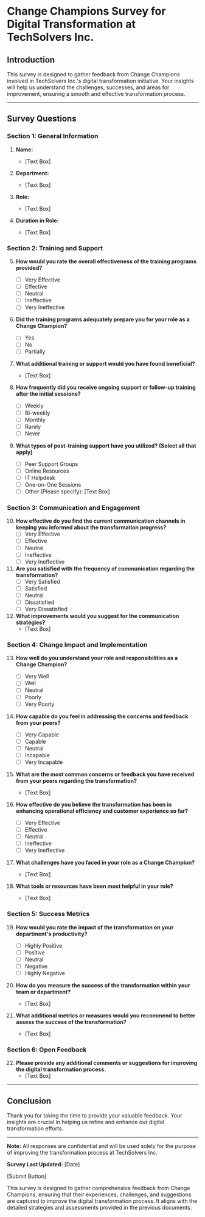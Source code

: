 
# Change Champions Survey for Digital Transformation at TechSolvers Inc.

## Introduction

This survey is designed to gather feedback from Change Champions involved in TechSolvers Inc.'s digital transformation initiative. Your insights will help us understand the challenges, successes, and areas for improvement, ensuring a smooth and effective transformation process.

---

## Survey Questions

### Section 1: General Information

1. **Name:**
   - [Text Box]

2. **Department:**
   - [Text Box]

3. **Role:**
   - [Text Box]

4. **Duration in Role:**
   - [Text Box]

### Section 2: Training and Support

5. **How would you rate the overall effectiveness of the training programs provided?**
   - [ ] Very Effective
   - [ ] Effective
   - [ ] Neutral
   - [ ] Ineffective
   - [ ] Very Ineffective

6. **Did the training programs adequately prepare you for your role as a Change Champion?**
   - [ ] Yes
   - [ ] No
   - [ ] Partially

7. **What additional training or support would you have found beneficial?**
   - [Text Box]

8. **How frequently did you receive ongoing support or follow-up training after the initial sessions?**
   - [ ] Weekly
   - [ ] Bi-weekly
   - [ ] Monthly
   - [ ] Rarely
   - [ ] Never

9. **What types of post-training support have you utilized? (Select all that apply)**
   - [ ] Peer Support Groups
   - [ ] Online Resources
   - [ ] IT Helpdesk
   - [ ] One-on-One Sessions
   - [ ] Other (Please specify): [Text Box]

### Section 3: Communication and Engagement

10. **How effective do you find the current communication channels in keeping you informed about the transformation progress?**
    - [ ] Very Effective
    - [ ] Effective
    - [ ] Neutral
    - [ ] Ineffective
    - [ ] Very Ineffective

11. **Are you satisfied with the frequency of communication regarding the transformation?**
    - [ ] Very Satisfied
    - [ ] Satisfied
    - [ ] Neutral
    - [ ] Dissatisfied
    - [ ] Very Dissatisfied

12. **What improvements would you suggest for the communication strategies?**
    - [Text Box]

### Section 4: Change Impact and Implementation

13. **How well do you understand your role and responsibilities as a Change Champion?**
    - [ ] Very Well
    - [ ] Well
    - [ ] Neutral
    - [ ] Poorly
    - [ ] Very Poorly

14. **How capable do you feel in addressing the concerns and feedback from your peers?**
    - [ ] Very Capable
    - [ ] Capable
    - [ ] Neutral
    - [ ] Incapable
    - [ ] Very Incapable

15. **What are the most common concerns or feedback you have received from your peers regarding the transformation?**
    - [Text Box]

16. **How effective do you believe the transformation has been in enhancing operational efficiency and customer experience so far?**
    - [ ] Very Effective
    - [ ] Effective
    - [ ] Neutral
    - [ ] Ineffective
    - [ ] Very Ineffective

17. **What challenges have you faced in your role as a Change Champion?**
    - [Text Box]

18. **What tools or resources have been most helpful in your role?**
    - [Text Box]

### Section 5: Success Metrics

19. **How would you rate the impact of the transformation on your department's productivity?**
    - [ ] Highly Positive
    - [ ] Positive
    - [ ] Neutral
    - [ ] Negative
    - [ ] Highly Negative

20. **How do you measure the success of the transformation within your team or department?**
    - [Text Box]

21. **What additional metrics or measures would you recommend to better assess the success of the transformation?**
    - [Text Box]

### Section 6: Open Feedback

22. **Please provide any additional comments or suggestions for improving the digital transformation process.**
    - [Text Box]

---

## Conclusion

Thank you for taking the time to provide your valuable feedback. Your insights are crucial in helping us refine and enhance our digital transformation efforts. 

---

**Note:** All responses are confidential and will be used solely for the purpose of improving the transformation process at TechSolvers Inc.

**Survey Last Updated:** [Date]

[Submit Button]


This survey is designed to gather comprehensive feedback from Change Champions, ensuring that their experiences, challenges, and suggestions are captured to improve the digital transformation process. It aligns with the detailed strategies and assessments provided in the previous documents.